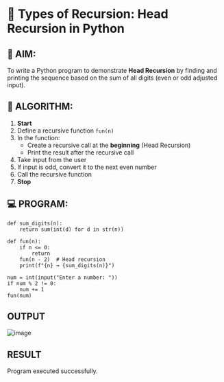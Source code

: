 # 🔁 Types of Recursion: Head Recursion in Python

## 🎯 AIM:
To write a Python program to demonstrate **Head Recursion** by finding and printing the sequence based on the sum of all digits (even or odd adjusted input).

## 🧠 ALGORITHM:

1. **Start**
2. Define a recursive function `fun(n)`
3. In the function:
   - Create a recursive call at the **beginning** (Head Recursion)
   - Print the result after the recursive call
4. Take input from the user
5. If input is odd, convert it to the next even number
6. Call the recursive function
7. **Stop**

## 💻 PROGRAM:
```
def sum_digits(n):
    return sum(int(d) for d in str(n))

def fun(n):
    if n <= 0:
        return
    fun(n - 2)  # Head recursion
    print(f"{n} → {sum_digits(n)}")

num = int(input("Enter a number: "))
if num % 2 != 0:
    num += 1
fun(num)
```

## OUTPUT
![image](https://github.com/user-attachments/assets/7f31d53c-609f-4900-9b9b-a8806ae82db9)

## RESULT
Program executed successfully.
